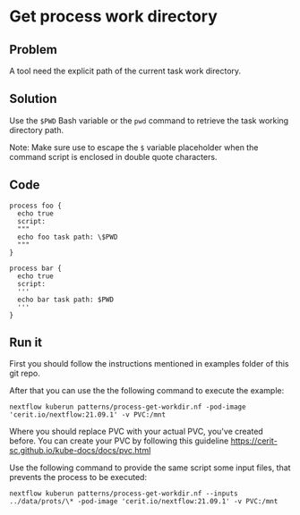# Get process work directory

## Problem 

A tool need the explicit path of the current task work directory.

## Solution 

Use the `$PWD` Bash variable or the `pwd` command to retrieve the task working directory path. 

Note: Make sure use to escape the `$` variable placeholder 
when the command script is enclosed in double quote characters.


## Code 

    process foo {
      echo true
      script:
      """
      echo foo task path: \$PWD
      """ 
    }

    process bar {
      echo true
      script:
      '''
      echo bar task path: $PWD
      ''' 
    }


## Run it 

First you should follow the instructions mentioned in examples folder of this git repo.

After that you can use the the following command to execute the example:

    nextflow kuberun patterns/process-get-workdir.nf -pod-image 'cerit.io/nextflow:21.09.1' -v PVC:/mnt

Where you should replace PVC with your actual PVC, you've created before.
You can create your PVC by following this guideline https://cerit-sc.github.io/kube-docs/docs/pvc.html


Use the following command to provide the same script
some input files, that prevents the process to be executed: 

    nextflow kuberun patterns/process-get-workdir.nf --inputs ../data/prots/\* -pod-image 'cerit.io/nextflow:21.09.1' -v PVC:/mnt
